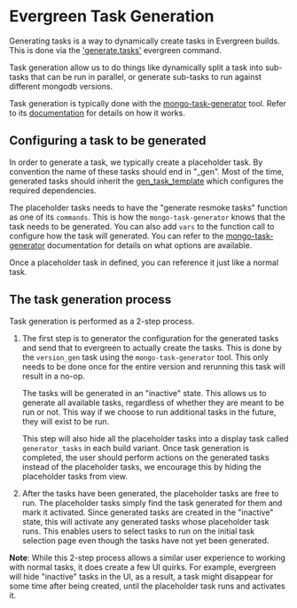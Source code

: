 # Evergreen Task Generation

Generating tasks is a way to dynamically create tasks in Evergreen builds. This is done via the
['generate.tasks'](https://github.com/evergreen-ci/evergreen/wiki/Project-Commands#generatetasks)
evergreen command.

Task generation allow us to do things like dynamically split a task into sub-tasks that can be run
in parallel, or generate sub-tasks to run against different mongodb versions.

Task generation is typically done with the [mongo-task-generator](https://github.com/mongodb/mongo-task-generator)
tool. Refer to its [documentation](https://github.com/mongodb/mongo-task-generator/blob/master/docs/generating_tasks.md)
for details on how it works.

## Configuring a task to be generated

In order to generate a task, we typically create a placeholder task. By convention the name of
these tasks should end in "\_gen". Most of the time, generated tasks should inherit the
[gen_task_template](https://github.com/mongodb/mongo/blob/31864e3866ce9cc54c08463019846ded2ad9e6e5/etc/evergreen_yml_components/definitions.yml#L99-L107)
which configures the required dependencies.

The placeholder tasks needs to have the "generate resmoke tasks" function as one of its `commands`.
This is how the `mongo-task-generator` knows that the task needs to be generated. You can also
add `vars` to the function call to configure how the task will generated. You can refer to
the [mongo-task-generator](https://github.com/mongodb/mongo-task-generator/blob/master/docs/generating_tasks.md#use-cases)
documentation for details on what options are available.

Once a placeholder task in defined, you can reference it just like a normal task.

## The task generation process

Task generation is performed as a 2-step process.

1. The first step is to generator the configuration for the generated tasks and send that to
   evergreen to actually create the tasks. This is done by the `version_gen` task using the
   `mongo-task-generator` tool. This only needs to be done once for the entire version and rerunning
   this task will result in a no-op.

    The tasks will be generated in an "inactive" state. This allows us to generate all available
    tasks, regardless of whether they are meant to be run or not. This way if we choose to run
    additional tasks in the future, they will exist to be run.

    This step will also hide all the placeholder tasks into a display task called `generator_tasks`
    in each build variant. Once task generation is completed, the user should perform actions on
    the generated tasks instead of the placeholder tasks, we encourage this by hiding the
    placeholder tasks from view.

2. After the tasks have been generated, the placeholder tasks are free to run. The placeholder tasks
   simply find the task generated for them and mark it activated. Since generated tasks are
   created in the "inactive" state, this will activate any generated tasks whose placeholder task
   runs. This enables users to select tasks to run on the initial task selection page even though
   the tasks have not yet been generated.

**Note**: While this 2-step process allows a similar user experience to working with normal tasks,
it does create a few UI quirks. For example, evergreen will hide "inactive" tasks in the UI, as a
result, a task might disappear for some time after being created, until the placeholder task runs
and activates it.

